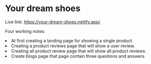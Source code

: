 # Your dream shoes
Live  link: https://your-dream-shoes.netlify.app/

Four working notes:
<li>At first creating a landing page for showing a single product.</li>
<li>Creating a product reviews page that will show a user review.</li>
<li>Creating all product review page that will show all product reviews.</li>
<li>Create blogs page that page contain three questions and answers.</li>